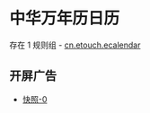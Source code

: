 # 中华万年历日历

存在 1 规则组 - [cn.etouch.ecalendar](/src/apps/cn.etouch.ecalendar.ts)

## 开屏广告

- [快照-0](https://i.gkd.li/import/13650898)
